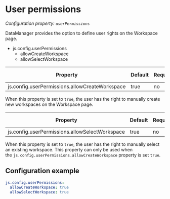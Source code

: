 # User permissions

*Configuration property: `userPermissions`*

DataManager provides the option to define user rights on the Workspace page.

-   js.config.userPermissions
    -   allowCreateWorkspace
    -   allowSelectWorkspace

| Property | Default | Required | Conflicts with | Valid values |
| -------- | ------- | -------- | -------------- | ------------ |
| js.config.userPermissions.allowCreateWorkspace | true | no | none | boolean |

When this property is set to `true`, the user has the right to manually create new workspaces on the Workspace page.

| Property | Default | Required | Conflicts with | Valid values |
| -------- | ------- | -------- | -------------- | ------------ |
| js.config.userPermissions.allowSelectWorkspace | true | no | none | boolean |

When this property is set to `true`, the user has the right to manually select an existing workspace. This property can only be used when the `js.config.userPermissions.allowCreateWorkspace` property is set `true`.

## Configuration example

``` yaml
js.config.userPermissions:
  allowCreateWorkspace: true
  allowSelectWorkspace: true
```
